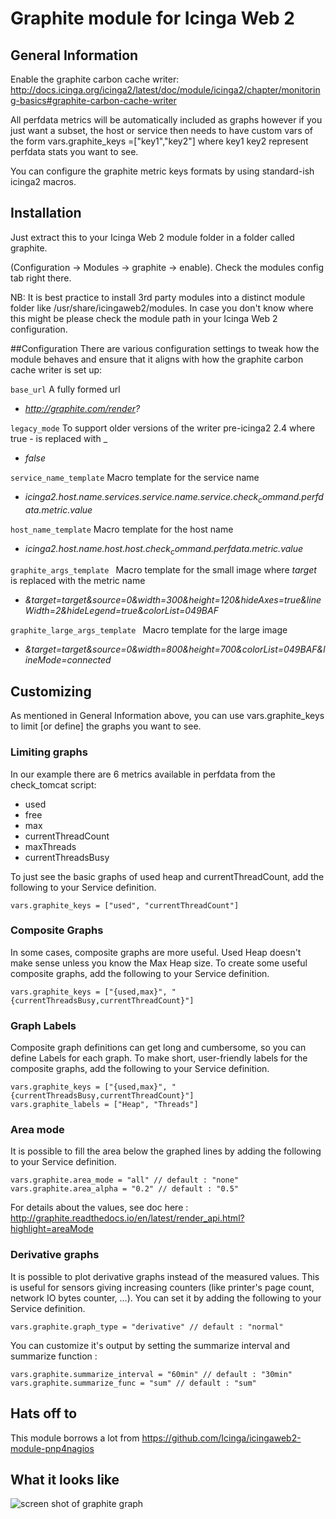# Graphite module for Icinga Web 2

## General Information

Enable the graphite carbon cache writer: http://docs.icinga.org/icinga2/latest/doc/module/icinga2/chapter/monitoring-basics#graphite-carbon-cache-writer

All perfdata metrics will be automatically included as graphs however if you just want a subset, the host or service then needs to have custom vars of the form vars.graphite_keys =["key1","key2"] where key1 key2 represent perfdata stats you want to see.

You can configure the graphite metric keys formats by using standard-ish icinga2 macros.
## Installation

Just extract this to your Icinga Web 2 module folder in a folder called graphite.

(Configuration -> Modules -> graphite -> enable). Check the modules config tab right there.

NB: It is best practice to install 3rd party modules into a distinct module
folder like /usr/share/icingaweb2/modules. In case you don't know where this
might be please check the module path in your Icinga Web 2 configuration.

##Configuration
There are various configuration settings to tweak how the module behaves and ensure that it aligns with how the graphite carbon cache writer is set up:

``base_url``
A fully formed url
* *http://graphite.com/render?*

``legacy_mode``
To support older versions of the writer pre-icinga2 2.4 where true - is replaced with _
* *false*

``service_name_template``
Macro template for the service name
* *icinga2.$host.name$.services.$service.name$.$service.check_command$.perfdata.$metric$.value*

``host_name_template``
Macro template for the host name
* *icinga2.$host.name$.host.$host.check_command$.perfdata.$metric$.value*

``graphite_args_template ``
Macro template for the small image where $target$ is replaced with the metric name
* *&target=$target$&source=0&width=300&height=120&hideAxes=true&lineWidth=2&hideLegend=true&colorList=049BAF*

``graphite_large_args_template ``
Macro template for the large image
* *&target=$target$&source=0&width=800&height=700&colorList=049BAF&lineMode=connected*

## Customizing
As mentioned in General Information above, you can use vars.graphite_keys to limit [or define] the graphs you want to see.

### Limiting graphs
In our example there are 6 metrics available in perfdata from the check_tomcat script:
* used
* free
* max
* currentThreadCount
* maxThreads
* currentThreadsBusy

To just see the basic graphs of used heap and currentThreadCount, add the following to your Service definition.

    vars.graphite_keys = ["used", "currentThreadCount"]

### Composite Graphs
In some cases, composite graphs are more useful.  Used Heap doesn't make sense unless you know the Max Heap size.  To create some useful composite graphs, add the following to your Service definition.

    vars.graphite_keys = ["{used,max}", "{currentThreadsBusy,currentThreadCount}"]

### Graph Labels
Composite graph definitions can get long and cumbersome, so you can define Labels for each graph.  To make short, user-friendly labels for the composite graphs, add the following to your Service definition.

    vars.graphite_keys = ["{used,max}", "{currentThreadsBusy,currentThreadCount}"]
    vars.graphite_labels = ["Heap", "Threads"]

### Area mode
It is possible to fill the area below the graphed lines by adding the following to your Service definition.

    vars.graphite.area_mode = "all" // default : "none"
    vars.graphite.area_alpha = "0.2" // default : "0.5"

For details about the values, see doc here : http://graphite.readthedocs.io/en/latest/render_api.html?highlight=areaMode

### Derivative graphs
It is possible to plot derivative graphs instead of the measured values. This is useful for sensors giving increasing counters (like printer's page count, network IO bytes counter, ...). You can set it by adding the following to your Service definition.

    vars.graphite.graph_type = "derivative" // default : "normal"

You can customize it's output by setting the summarize interval and summarize function :

    vars.graphite.summarize_interval = "60min" // default : "30min"
    vars.graphite.summarize_func = "sum" // default : "sum"

## Hats off to

This module borrows a lot from https://github.com/Icinga/icingaweb2-module-pnp4nagios

## What it looks like		

![screen shot of graphite graph](https://raw.githubusercontent.com/philiphoy/icingaweb2-module-graphite/master/Capture.PNG)
